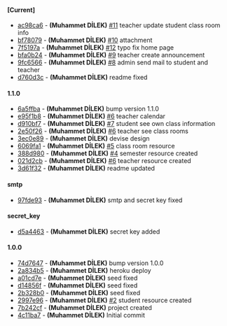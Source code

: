 
#### [Current]
 * [ac98ca6](../../commit/ac98ca6) - __(Muhammet DİLEK)__ [#11](../../issues/11) teacher update student class room info
 * [bf78079](../../commit/bf78079) - __(Muhammet DİLEK)__ [#10](../../issues/10) attachment
 * [7f5197a](../../commit/7f5197a) - __(Muhammet DİLEK)__ [#12](../../issues/12) typo fix home page
 * [bfa0b24](../../commit/bfa0b24) - __(Muhammet DİLEK)__ [#9](../../issues/9) teacher create announcement
 * [9fc6566](../../commit/9fc6566) - __(Muhammet DİLEK)__ [#8](../../issues/8) admin send mail to student and teacher
 * [d760d3c](../../commit/d760d3c) - __(Muhammet DİLEK)__ readme fixed

#### 1.1.0
 * [6a5ffba](../../commit/6a5ffba) - __(Muhammet DİLEK)__ bump version 1.1.0
 * [e95f1b8](../../commit/e95f1b8) - __(Muhammet DİLEK)__ [#6](../../issues/6) teacher calendar
 * [d910bf7](../../commit/d910bf7) - __(Muhammet DİLEK)__ [#7](../../issues/7) student see own class information
 * [2e50f26](../../commit/2e50f26) - __(Muhammet DİLEK)__ [#6](../../issues/6) teacher see class rooms
 * [3ec0e89](../../commit/3ec0e89) - __(Muhammet DİLEK)__ devise design
 * [6069fa1](../../commit/6069fa1) - __(Muhammet DİLEK)__ [#5](../../issues/5) class room resource
 * [388d980](../../commit/388d980) - __(Muhammet DİLEK)__ [#4](../../issues/4) semester resource created
 * [021d2cb](../../commit/021d2cb) - __(Muhammet DİLEK)__ [#6](../../issues/6) teacher resource created
 * [3d61f32](../../commit/3d61f32) - __(Muhammet DİLEK)__ readme updated

#### smtp
 * [97fde93](../../commit/97fde93) - __(Muhammet DİLEK)__ smtp and secret key fixed

#### secret_key
 * [d5a4463](../../commit/d5a4463) - __(Muhammet DİLEK)__ secret key added

#### 1.0.0
 * [74d7647](../../commit/74d7647) - __(Muhammet DİLEK)__ bump version 1.0.0
 * [2a834b5](../../commit/2a834b5) - __(Muhammet DİLEK)__ heroku deploy
 * [a01cd7e](../../commit/a01cd7e) - __(Muhammet DİLEK)__ seed fixed
 * [d14856f](../../commit/d14856f) - __(Muhammet DİLEK)__ seed fixed
 * [2b328b0](../../commit/2b328b0) - __(Muhammet DİLEK)__ seed fixed
 * [2997e96](../../commit/2997e96) - __(Muhammet DİLEK)__ [#2](../../issues/2) student resource created
 * [7b242cf](../../commit/7b242cf) - __(Muhammet DİLEK)__ project created
 * [4c11ba7](../../commit/4c11ba7) - __(Muhammet DİLEK)__ Initial commit

